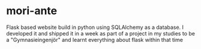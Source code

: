 # mori-ante

Flask based website build in python using SQLAlchemy as a database.
I developed it and shipped it in a week as part of a project in my studies to be a "Gymnasieingenjör" and learnt everything about flask within that time
